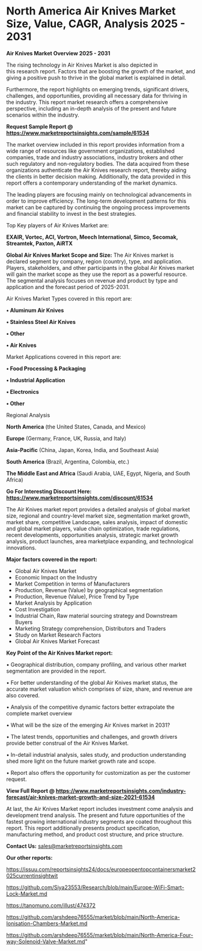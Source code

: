  # North America Air Knives Market Size, Value, CAGR, Analysis 2025 - 2031

<Strong> Air Knives Market Overview 2025 - 2031</strong>

The rising technology in Air Knives Market is also depicted in this research report. Factors that are boosting the growth of the market, and giving a positive push to thrive in the global market is explained in detail.

Furthermore, the report highlights on emerging trends, significant drivers, challenges, and opportunities, providing all necessary data for thriving in the industry. This report market research offers a comprehensive perspective, including an in-depth analysis of the present and future scenarios within the industry.

<strong>Request Sample Report @ <a href=https://www.marketreportsinsights.com/sample/61534>https://www.marketreportsinsights.com/sample/61534</a></strong>

The market overview included in this report provides information from a wide range of resources like government organizations, established companies, trade and industry associations, industry brokers and other such regulatory and non-regulatory bodies. The data acquired from these organizations authenticate the Air Knives research report, thereby aiding the clients in better decision making. Additionally, the data provided in this report offers a contemporary understanding of the market dynamics.

The leading players are focusing mainly on technological advancements in order to improve efficiency. The long-term development patterns for this market can be captured by continuing the ongoing process improvements and financial stability to invest in the best strategies.

Top Key players of Air Knives Market are:

<strong>EXAIR, Vortec, ACI, Vortron, Meech International, Simco, Secomak, Streamtek, Paxton, AiRTX</strong>

<strong><b>Global Air Knives Market Scope and Size:</b></strong>
The Air Knives market is declared segment by company, region (country), type, and application. Players, stakeholders, and other participants in the global Air Knives market will gain the market scope as they use the report as a powerful resource. The segmental analysis focuses on revenue and product by type and application and the forecast period of 2025-2031.

Air Knives Market Types covered in this report are:

<strong>• Aluminum Air Knives

• Stainless Steel Air Knives

• Other

• Air Knives</strong>

Market Applications covered in this report are:

<strong>• Food Processing & Packaging

• Industrial Application

• Electronics

• Other</strong> 

Regional Analysis

<strong>North America</strong> (the United States, Canada, and Mexico)

<strong>Europe</strong> (Germany, France, UK, Russia, and Italy)

<strong>Asia-Pacific</strong> (China, Japan, Korea, India, and Southeast Asia)

<strong>South America</strong> (Brazil, Argentina, Colombia, etc.)

<strong>The Middle East and Africa</strong> (Saudi Arabia, UAE, Egypt, Nigeria, and South Africa)

<strong>Go For Interesting Discount Here: <a href=https://www.marketreportsinsights.com/discount/61534>https://www.marketreportsinsights.com/discount/61534</a></strong>

The Air Knives market report provides a detailed analysis of global market size, regional and country-level market size, segmentation market growth, market share, competitive Landscape, sales analysis, impact of domestic and global market players, value chain optimization, trade regulations, recent developments, opportunities analysis, strategic market growth analysis, product launches, area marketplace expanding, and technological innovations.

<strong><b>Major factors covered in the report:</b></strong>
<ul>
  <li>Global Air Knives Market </li>
  <li>Economic Impact on the Industry</li>
  <li>Market Competition in terms of Manufacturers</li>
  <li>Production, Revenue (Value) by geographical segmentation</li>
  <li>Production, Revenue (Value), Price Trend by Type</li>
  <li>Market Analysis by Application</li>
  <li>Cost Investigation</li>
  <li>Industrial Chain, Raw material sourcing strategy and Downstream Buyers</li>
  <li>Marketing Strategy comprehension, Distributors and Traders</li>
  <li>Study on Market Research Factors</li>
  <li>Global Air Knives Market Forecast</li>
</ul>

<strong><b>Key Point of the Air Knives Market report:</b></strong>

• Geographical distribution, company profiling, and various other market segmentation are provided in the report.

• For better understanding of the global Air Knives market status, the accurate market valuation which comprises of size, share, and revenue are also covered.

• Analysis of the competitive dynamic factors better extrapolate the complete market overview

• What will be the size of the emerging Air Knives market in 2031?

• The latest trends, opportunities and challenges, and growth drivers provide better construal of the Air Knives Market.

• In-detail industrial analysis, sales study, and production understanding shed more light on the future market growth rate and scope.

• Report also offers the opportunity for customization as per the customer request.

<strong><b>View Full Report @ <a href=https://www.marketreportsinsights.com/industry-forecast/air-knives-market-growth-and-size-2021-61534>https://www.marketreportsinsights.com/industry-forecast/air-knives-market-growth-and-size-2021-61534</a></b></strong>


At last, the Air Knives Market report includes investment come analysis and development trend analysis. The present and future opportunities of the fastest growing international industry segments are coated throughout this report. This report additionally presents product specification, manufacturing method, and product cost structure, and price structure.

<strong>Contact Us:</strong>
sales@marketreportsinsights.com

<strong>Our other reports:</strong>

<a href=https://issuu.com/reportsinsights24/docs/europeopentopcontainersmarket2025currentinsightwit>https://issuu.com/reportsinsights24/docs/europeopentopcontainersmarket2025currentinsightwit</a>

<a href=https://github.com/Siya23553/Research/blob/main/Europe-WiFi-Smart-Lock-Market.md>https://github.com/Siya23553/Research/blob/main/Europe-WiFi-Smart-Lock-Market.md</a>

<a href=https://tanomuno.com/illust/474372>https://tanomuno.com/illust/474372</a>

<a href=https://github.com/arshdeep76555/market/blob/main/North-America-Ionisation-Chambers-Market.md>https://github.com/arshdeep76555/market/blob/main/North-America-Ionisation-Chambers-Market.md</a>

<a href=https://github.com/arshdeep76555/market/blob/main/North-America-Four-way-Solenoid-Valve-Market.md>https://github.com/arshdeep76555/market/blob/main/North-America-Four-way-Solenoid-Valve-Market.md</a>"
